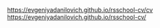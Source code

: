 https://evgeniyadanilovich.github.io/rsschool-cv/cv
https://evgeniyadanilovich.github.io/rsschool-cv/
